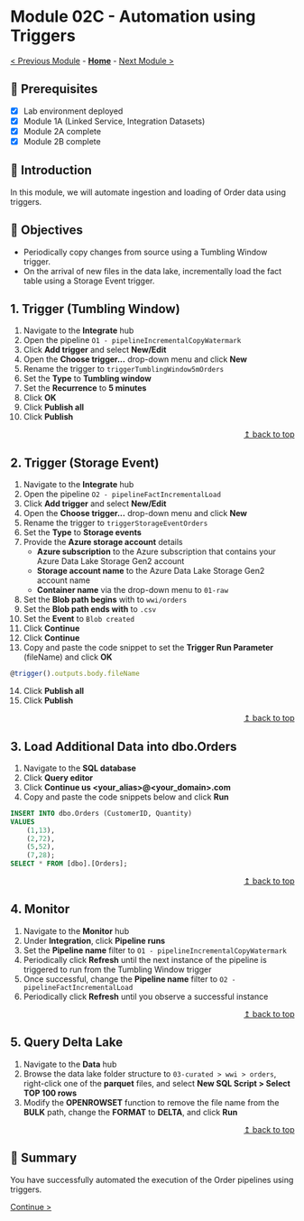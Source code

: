 # Module 02C - Automation using Triggers

[< Previous Module](../modules/module02b.md) - **[Home](../README.md)** - [Next Module >](../modules/module03.md)

## :thinking: Prerequisites

- [x] Lab environment deployed
- [x] Module 1A (Linked Service, Integration Datasets)
- [x] Module 2A complete
- [x] Module 2B complete

## :loudspeaker: Introduction

In this module, we will automate ingestion and loading of Order data using triggers.

## :dart: Objectives

- Periodically copy changes from source using a Tumbling Window trigger.
- On the arrival of new files in the data lake, incrementally load the fact table using a Storage Event trigger.

## 1. Trigger (Tumbling Window)

1. Navigate to the **Integrate** hub
2. Open the pipeline `O1 - pipelineIncrementalCopyWatermark`
3. Click **Add trigger** and select **New/Edit**
4. Open the **Choose trigger...** drop-down menu and click **New**
5. Rename the trigger to `triggerTumblingWindow5mOrders`
6. Set the **Type** to **Tumbling window**
7. Set the **Recurrence** to **5 minutes**
8. Click **OK**
9. Click **Publish all**
10. Click **Publish**

<div align="right"><a href="#module-02c---automation-using-triggers">↥ back to top</a></div>

## 2. Trigger (Storage Event)

1. Navigate to the **Integrate** hub
2. Open the pipeline `O2 - pipelineFactIncrementalLoad`
3. Click **Add trigger** and select **New/Edit**
4. Open the **Choose trigger...** drop-down menu and click **New**
5. Rename the trigger to `triggerStorageEventOrders`
6. Set the **Type** to **Storage events**
7. Provide the **Azure storage account** details
    - **Azure subscription** to the Azure subscription that contains your Azure Data Lake Storage Gen2 account
    - **Storage account name** to the Azure Data Lake Storage Gen2 account name
    - **Container name** via the drop-down menu to `01-raw`
8. Set the **Blob path begins** with to `wwi/orders`
9. Set the **Blob path ends with** to `.csv`
10. Set the **Event** to `Blob created`
11. Click **Continue**
12. Click **Continue**
13. Copy and paste the code snippet to set the **Trigger Run Parameter** (fileName) and click **OK**

```javascript
@trigger().outputs.body.fileName
```
14. Click **Publish all**
15. Click **Publish**

<div align="right"><a href="#module-02c---automation-using-triggers">↥ back to top</a></div>

## 3. Load Additional Data into dbo.Orders

1. Navigate to the **SQL database**
2. Click **Query editor**
3. Click **Continue us <your_alias>@<your_domain>.com**
4. Copy and paste the code snippets below and click **Run**

```sql
INSERT INTO dbo.Orders (CustomerID, Quantity)
VALUES
    (1,13),
    (2,72),
    (5,52),
    (7,28);
SELECT * FROM [dbo].[Orders];
```

<div align="right"><a href="#module-02c---automation-using-triggers">↥ back to top</a></div>

## 4. Monitor

1. Navigate to the **Monitor** hub
2. Under **Integration**, click **Pipeline runs**
3. Set the **Pipeline name** filter to `O1 - pipelineIncrementalCopyWatermark`
4. Periodically click **Refresh** until the next instance of the pipeline is triggered to run from the Tumbling Window trigger
5. Once successful, change the **Pipeline name** filter to `O2 - pipelineFactIncrementalLoad`
6. Periodically click **Refresh** until you observe a successful instance

<div align="right"><a href="#module-02c---automation-using-triggers">↥ back to top</a></div>

## 5. Query Delta Lake

1. Navigate to the **Data** hub
2. Browse the data lake folder structure to `03-curated > wwi > orders`, right-click one of the **parquet** files, and select **New SQL Script > Select TOP 100 rows**
3. Modify the **OPENROWSET** function to remove the file name from the **BULK** path, change the **FORMAT** to **DELTA**, and click **Run**

<div align="right"><a href="#module-02c---automation-using-triggers">↥ back to top</a></div>

## :tada: Summary

You have successfully automated the execution of the Order pipelines using triggers.

[Continue >](../modules/module03.md)